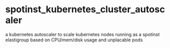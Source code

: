 # spotinst_kubernetes_cluster_autoscaler
a kubernetes autoscaler to scale kubernetes nodes running as a spotinst elastigroup based on CPU/mem/disk usage and unplacable pods
